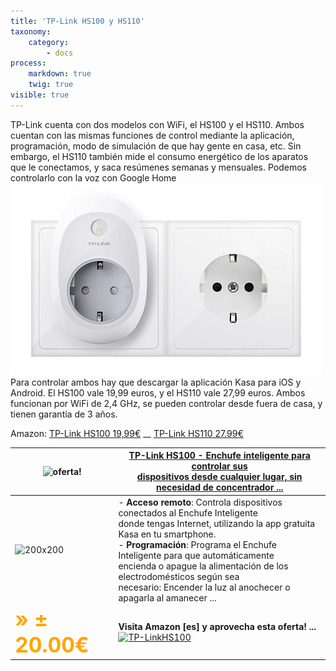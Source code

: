 ```yaml
---
title: 'TP-Link HS100 y HS110'
taxonomy:
    category:
        - docs
process:
    markdown: true
    twig: true
visible: true
---
```


TP-Link cuenta con dos modelos con WiFi, el HS100 y el HS110. Ambos cuentan con las mismas funciones de control mediante la aplicación, programación, modo de simulación de que hay gente en casa, etc. Sin embargo, el HS110 también mide el consumo energético de los aparatos que le conectamos, y saca resúmenes semanas y mensuales. Podemos controlarlo con la voz con Google Home
![](Screenshot_1.png)
Para controlar ambos hay que descargar la aplicación Kasa para iOS y Android. El HS100 vale 19,99 euros, y el HS110 vale 27,99 euros. Ambos funcionan por WiFi de 2,4 GHz, se pueden controlar desde fuera de casa, y tienen garantía de 3 años.

Amazon: [TP-Link HS100 19,99€](https://amzn.to/2Lj7sHB) __ [TP-Link HS110  27.99€](https://amzn.to/2LjHwve) 

| <div align="center">![oferta!][mejor-oferta]</div> | [**TP-Link HS100 - Enchufe inteligente para controlar sus<br /> dispositivos desde cualquier lugar, sin necesidad de concentrador ...**](https://amzn.to/2Lj7sHB)   |
|-------------|-------------|
| ![200x200][amzn-TPL-HS100] | - **Acceso remoto**: Controla dispositivos conectados al Enchufe Inteligente<br /> donde tengas Internet, utilizando la app gratuita Kasa en tu smartphone.<br>- **Programación**: Programa el Enchufe Inteligente para que automáticamente<br />encienda o apague la alimentación de los electrodomésticos según sea<br />necesario: Encender la luz al anochecer o apagarla al amanecer ... |
|  <span style="color:orange; font-size:2.4em;">**» ± 20.00€**</span> | **Visita Amazon [es] y aprovecha esta oferta! ...** [![TP-LinkHS100][amzn-btn-lnk]](https://amzn.to/2Lj7sHB) |

<!--- REFERENCIA A IMAGENES AL PIE DEl ARTÍCULO --->

[mejor-oferta]: https://dabuttonfactory.com/button.png?t=Mejor+oferta!&f=Roboto-Bold&ts=24&tc=fff&w=200&h=50&c=5&bgt=unicolored&bgc=e4b101
[amzn-TPL-HS100]: https://dummyimage.com/200x200/474/fff.png&text=200x200
[amzn-btn-lnk]: https://images-na.ssl-images-amazon.com/images/G/01/associates/remote-buy-box/buy1.gif?classes=float-right "TP-Link-HS100"